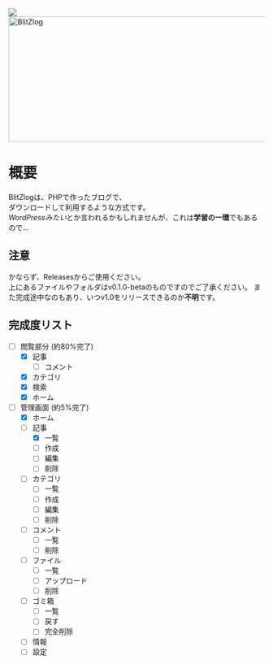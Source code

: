 <img src="https://img.shields.io/badge/Open_source-Free-blue">
<img width="973" height="247" alt="BlitZlog" src="https://github.com/user-attachments/assets/37e6c5fc-e686-40df-a3bb-653e02c98aa9" />

# 概要
BlitZlogは、PHPで作ったブログで、<br>
ダウンロードして利用するような方式です。<br>
*WordPressみたい*とか言われるかもしれませんが、これは**学習の一環**でもあるので...

## 注意
かならず、Releasesからご使用ください。<br>
上にあるファイルやフォルダはv0.1.0-betaのものですのでご了承ください。
また完成途中なのもあり、いつv1.0をリリースできるのか**不明**です。

## 完成度リスト
- [ ] 閲覧部分 (約80%完了)
  - [x] 記事
    - [ ] コメント
  - [x] カテゴリ
  - [x] 検索
  - [x] ホーム
- [ ] 管理画面 (約5%完了)
  - [x] ホーム
  - [ ] 記事
    - [x] 一覧
    - [ ] 作成
    - [ ] 編集
    - [ ] 削除
  - [ ] カテゴリ
    - [ ] 一覧
    - [ ] 作成
    - [ ] 編集
    - [ ] 削除
  - [ ] コメント
    - [ ] 一覧
    - [ ] 削除
  - [ ] ファイル
    - [ ] 一覧
    - [ ] アップロード
    - [ ] 削除
  - [ ] ゴミ箱
    - [ ] 一覧
    - [ ] 戻す
    - [ ] 完全削除
  - [ ] 情報
  - [ ] 設定
